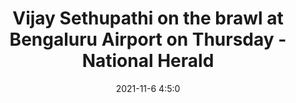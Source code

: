---
"title": "Vijay Sethupathi on the brawl at Bengaluru Airport on Thursday - National Herald"
"date": "2021-11-6 4:5:0"
"feed_name": "GOOGLENEWSMINING"
"feed_website": "https://news.google.com/search?q=mining%2Bincident&hl=en-US&gl=US&ceid=US:en"
"feed_rss": "https://news.google.com/rss/search?q=mining%2Bincident&hl=en-US&gl=US&ceid=US:en"
"link": "https://www.nationalheraldindia.com/entertainment/vijay-sethupathi-on-the-brawl-at-bengaluru-airport-on-thursday"
"source": "{'href': 'https://www.nationalheraldindia.com', 'title': 'National Herald'}"
"file": "_posts/2021-1-1-f27f30a7eb5ad768bda3b3c9cbf4351442119873.md"
"accident": "1"
"drilling": "0"
"dead": "0"
"injured": "0"
"arrested": "0"
"place": "unknown place"
"where": "unknown site"
"causes": "unknown"
"place_uri": "unknown place"
---